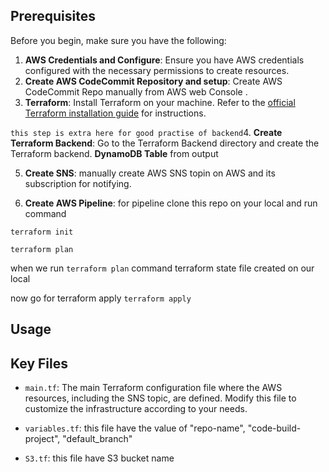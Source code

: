 ## Prerequisites 

Before you begin, make sure you have the following:

1. **AWS Credentials and Configure**: Ensure you have AWS credentials configured with the necessary permissions to create resources.
2. **Create AWS CodeCommit Repository and setup**: Create AWS CodeCommit Repo manually from AWS web Console .
3. **Terraform**: Install Terraform on your machine. Refer to the [official Terraform installation guide](https://learn.hashicorp.com/tutorials/terraform/install-cli) for instructions.

`this step is extra here for good practise of backend`4. **Create Terraform Backend**: Go to the Terraform Backend directory and create the Terraform backend. **DynamoDB Table** from output

5. **Create SNS**: manually create AWS SNS topin on AWS and its subscription for notifying.

6. **Create AWS Pipeline**: for pipeline clone this repo on your local and run command

`terraform init`

`terraform plan`

when we run `terraform plan` command  terraform state file created on our local 

now go for terraform apply
`terraform apply`
## Usage 

## Key Files 

* `main.tf`: The main Terraform configuration file where the AWS resources, including the SNS topic, are defined. Modify this file to customize the infrastructure according to your needs.

* `variables.tf`: this file have the value of "repo-name", "code-build-project", "default_branch"
* `S3.tf`: this file have S3 bucket name


